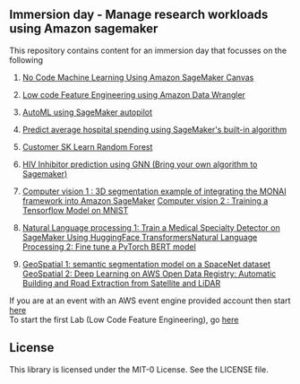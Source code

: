 ## Immersion day - Manage research workloads using Amazon sagemaker

This repository contains content for an immersion day that focusses on the following

1) [No Code Machine Learning Using Amazon SageMaker Canvas](1.%20No_Code_ML_Using_SageMaker_Canvas/Readme.md)
2) [Low code Feature Engineering using Amazon Data Wrangler](2.%20AutoML_Using_SageMaker_Pilot/README.md)    
   
3) [AutoML using SageMaker autopilot]( 3.%20Low_Code_Feature_Engineering_Using_Amazon_Data_Wrangler/README.md )  
4) [Predict average hospital spending using SageMaker's built-in algorithm](4.%20Hiv_Inhibitor_Prediction_DGL/../README.md)
5) [Customer SK Learn Random Forest](5.%20Custom_SKLearn_Random_Forest/../README.md)
6) [HIV Inhibitor prediction using GNN (Bring your own algorithm to Sagemaker)](6.%20Computer_Vision/)
7) 
   [Computer vision 1 : 3D segmentation example of integrating the MONAI framework into Amazon SageMaker](7.%20Computer_Vision/Spleen_Segmentation_GPU/README.md)
   [Computer vision 2 : Training a Tensorflow Model on MNIST](7.%20Computer_Vision/mnist_cpu/get_started_mnist_train.ipynb)
8) 
   [Natural Language processing 1: Train a Medical Specialty Detector on SageMaker Using HuggingFace Transformers](8.%20Natural_Language_Processing/Classify_Medical_Specialty_NLP_Huggingface_Transformers_GPU/1_sagemaker_medical_specialty_using_transfomers.ipynb)[Natural Language Processing 2: Fine tune a PyTorch BERT model](8.%20Natural_Language_Processing/Bert_NLP_CPU/bert-sm-python-SDK.ipynb)

9)  
    [ GeoSpatial 1: semantic segmentation model on a SpaceNet dataset](9.%20Geospatial/amazon-sagemaker-satellite-imagery-segmentation/README.md)  
    [GeoSpatial 2: Deep Learning on AWS Open Data Registry: Automatic Building and Road Extraction from Satellite and LiDAR](9.%20Geospatial/aws-open-data-satellite-lidar-tutorial/README.md)


If you are at an event with an AWS event engine provided account then start [here](0.%20Setup/Readme.md)    
To start the first Lab (Low Code Feature Engineering), go [here](1.%20Low_Code_Feature_Engineering_Using_Amazon_Data_Wrangler/README.md) 

## License

This library is licensed under the MIT-0 License. See the LICENSE file.

